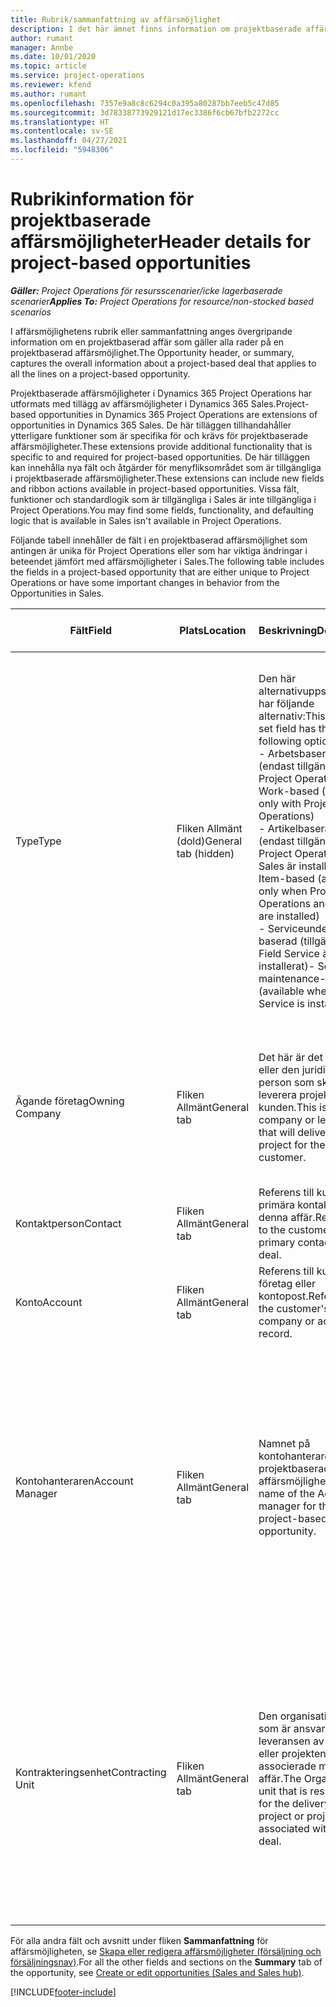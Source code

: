 ```yaml
---
title: Rubrik/sammanfattning av affärsmöjlighet
description: I det här ämnet finns information om projektbaserade affärer och projektbaserade affärsmöjlighetsrader.
author: rumant
manager: Annbe
ms.date: 10/01/2020
ms.topic: article
ms.service: project-operations
ms.reviewer: kfend
ms.author: rumant
ms.openlocfilehash: 7357e9a8c8c6294c0a395a80287bb7eeb5c47d85
ms.sourcegitcommit: 3d78338773929121d17ec3386f6cb67bfb2272cc
ms.translationtype: HT
ms.contentlocale: sv-SE
ms.lasthandoff: 04/27/2021
ms.locfileid: "5948306"
---
```

# <a name="header-details-for-project-based-opportunities"></a><span data-ttu-id="74220-103">Rubrikinformation för projektbaserade affärsmöjligheter</span><span class="sxs-lookup"><span data-stu-id="74220-103">Header details for project-based opportunities</span></span>

<span data-ttu-id="74220-104">_**Gäller:** Project Operations för resursscenarier/icke lagerbaserade scenarier_</span><span class="sxs-lookup"><span data-stu-id="74220-104">_**Applies To:** Project Operations for resource/non-stocked based scenarios_</span></span>


<span data-ttu-id="74220-105">I affärsmöjlighetens rubrik eller sammanfattning anges övergripande information om en projektbaserad affär som gäller alla rader på en projektbaserad affärsmöjlighet.</span><span class="sxs-lookup"><span data-stu-id="74220-105">The Opportunity header, or summary, captures the overall information about a project-based deal that applies to all the lines on a project-based opportunity.</span></span>

<span data-ttu-id="74220-106">Projektbaserade affärsmöjligheter i Dynamics 365 Project Operations har utformats med tillägg av affärsmöjligheter i Dynamics 365 Sales.</span><span class="sxs-lookup"><span data-stu-id="74220-106">Project-based opportunities in Dynamics 365 Project Operations are extensions of opportunities in Dynamics 365 Sales.</span></span> <span data-ttu-id="74220-107">De här tilläggen tillhandahåller ytterligare funktioner som är specifika för och krävs för projektbaserade affärsmöjligheter.</span><span class="sxs-lookup"><span data-stu-id="74220-107">These extensions provide additional functionality that is specific to and required for project-based opportunities.</span></span> <span data-ttu-id="74220-108">De här tilläggen kan innehålla nya fält och åtgärder för menyfliksområdet som är tillgängliga i projektbaserade affärsmöjligheter.</span><span class="sxs-lookup"><span data-stu-id="74220-108">These extensions can include new fields and ribbon actions available in project-based opportunities.</span></span> <span data-ttu-id="74220-109">Vissa fält, funktioner och standardlogik som är tillgängliga i Sales är inte tillgängliga i Project Operations.</span><span class="sxs-lookup"><span data-stu-id="74220-109">You may find some fields, functionality, and defaulting logic that is available in Sales isn't available in Project Operations.</span></span>

<span data-ttu-id="74220-110">Följande tabell innehåller de fält i en projektbaserad affärsmöjlighet som antingen är unika för Project Operations eller som har viktiga ändringar i beteendet jämfört med affärsmöjligheter i Sales.</span><span class="sxs-lookup"><span data-stu-id="74220-110">The following table includes the fields in a project-based opportunity that are either unique to Project Operations or have some important changes in behavior from the Opportunities in Sales.</span></span>

| <span data-ttu-id="74220-111">**Fält**</span><span class="sxs-lookup"><span data-stu-id="74220-111">**Field**</span></span> | <span data-ttu-id="74220-112">**Plats**</span><span class="sxs-lookup"><span data-stu-id="74220-112">**Location**</span></span> | <span data-ttu-id="74220-113">**Beskrivning**</span><span class="sxs-lookup"><span data-stu-id="74220-113">**Description**</span></span> | <span data-ttu-id="74220-114">**Inverkan nedströms**</span><span class="sxs-lookup"><span data-stu-id="74220-114">**Downstream impact**</span></span> |
| --- | --- | --- | --- |
| <span data-ttu-id="74220-115">Type</span><span class="sxs-lookup"><span data-stu-id="74220-115">Type</span></span> | <span data-ttu-id="74220-116">Fliken Allmänt (dold)</span><span class="sxs-lookup"><span data-stu-id="74220-116">General tab (hidden)</span></span> | <span data-ttu-id="74220-117">Den här alternativuppsättningen har följande alternativ:</span><span class="sxs-lookup"><span data-stu-id="74220-117">This option set field has the following options:</span></span></br><span data-ttu-id="74220-118">- Arbetsbaserad (endast tillgängligt med Project Operations)</span><span class="sxs-lookup"><span data-stu-id="74220-118">- Work-based (available only with Project Operations)</span></span></br><span data-ttu-id="74220-119">- Artikelbaserad (endast tillgänglig när Project Operations och Sales är installerat)</span><span class="sxs-lookup"><span data-stu-id="74220-119">- Item-based (available only when Project Operations and Sales are installed)</span></span></br><span data-ttu-id="74220-120">- Serviceunderhåll-baserad (tillgängligt när Field Service är installerat)</span><span class="sxs-lookup"><span data-stu-id="74220-120">- Service maintenance-based (available when Field Service is installed)</span></span> | <span data-ttu-id="74220-121">När du använder Project Operations anges värdet i det här fältet automatiskt som **Arbetsbaserad** som klassificerar affärsmöjligheten som projektbaserad.</span><span class="sxs-lookup"><span data-stu-id="74220-121">When you use Project Operations, this field value is automatically set to **Work-based** which classifies the Opportunity as project-based.</span></span> <span data-ttu-id="74220-122">En affärsmöjlighet bör vara projektbaserad för att aktivera alla projektspecifika tillägg och funktioner i den efterföljande försäljningsprocessen för affären.</span><span class="sxs-lookup"><span data-stu-id="74220-122">An Opportunity should be project-based to enable all project-specific extensions and functionality in the downstream sales process for this deal.</span></span> |
| <span data-ttu-id="74220-123">Ägande företag</span><span class="sxs-lookup"><span data-stu-id="74220-123">Owning Company</span></span> | <span data-ttu-id="74220-124">Fliken Allmänt</span><span class="sxs-lookup"><span data-stu-id="74220-124">General tab</span></span> | <span data-ttu-id="74220-125">Det här är det företag eller den juridiska person som ska leverera projektet till kunden.</span><span class="sxs-lookup"><span data-stu-id="74220-125">This is the company or legal entity that will deliver the project for the customer.</span></span> | <span data-ttu-id="74220-126">Fältinformationen kopieras till motsvarande fält i projektofferten som skapas från den här affärsmöjligheten.</span><span class="sxs-lookup"><span data-stu-id="74220-126">This field information will be copied to the corresponding field on the Project quote that is created from this Opportunity.</span></span> |
| <span data-ttu-id="74220-127">Kontaktperson</span><span class="sxs-lookup"><span data-stu-id="74220-127">Contact</span></span> | <span data-ttu-id="74220-128">Fliken Allmänt</span><span class="sxs-lookup"><span data-stu-id="74220-128">General tab</span></span> | <span data-ttu-id="74220-129">Referens till kundens primära kontakt för denna affär.</span><span class="sxs-lookup"><span data-stu-id="74220-129">Reference to the customer's primary contact for this deal.</span></span> | |
| <span data-ttu-id="74220-130">Konto</span><span class="sxs-lookup"><span data-stu-id="74220-130">Account</span></span> | <span data-ttu-id="74220-131">Fliken Allmänt</span><span class="sxs-lookup"><span data-stu-id="74220-131">General tab</span></span> | <span data-ttu-id="74220-132">Referens till kundens företag eller kontopost.</span><span class="sxs-lookup"><span data-stu-id="74220-132">Reference to the customer's company or account record.</span></span> | |
| <span data-ttu-id="74220-133">Kontohanteraren</span><span class="sxs-lookup"><span data-stu-id="74220-133">Account Manager</span></span> | <span data-ttu-id="74220-134">Fliken Allmänt</span><span class="sxs-lookup"><span data-stu-id="74220-134">General tab</span></span> | <span data-ttu-id="74220-135">Namnet på kontohanteraren för den projektbaserade affärsmöjligheten.</span><span class="sxs-lookup"><span data-stu-id="74220-135">The name of the Account manager for this project-based opportunity.</span></span> | <span data-ttu-id="74220-136">Kontoansvarig är ansvarig för att hantera relationen med kunden genom att fullborda arbetet på det här projektet.</span><span class="sxs-lookup"><span data-stu-id="74220-136">The Account manager is responsible for managing the relationship with the customer through the completion of this project.</span></span> <span data-ttu-id="74220-137">På grundval av den bokningsbara resursposten som är kopplad till kontohanteraren hämtas den avtalande enheten.</span><span class="sxs-lookup"><span data-stu-id="74220-137">Based on the bookable resource record tied to the Account manager, the contracting unit is defaulted.</span></span> |
| <span data-ttu-id="74220-138">Kontrakteringsenhet</span><span class="sxs-lookup"><span data-stu-id="74220-138">Contracting Unit</span></span> | <span data-ttu-id="74220-139">Fliken Allmänt</span><span class="sxs-lookup"><span data-stu-id="74220-139">General tab</span></span> | <span data-ttu-id="74220-140">Den organisationsenhet som är ansvarig för leveransen av projektet eller projekten som är associerade med denna affär.</span><span class="sxs-lookup"><span data-stu-id="74220-140">The Organization unit that is responsible for the delivery of the project or projects associated with this deal.</span></span> | <span data-ttu-id="74220-141">Den avtalande enheten är den avdelning i företaget som ska utföra projekten efter det att affären har stängts.</span><span class="sxs-lookup"><span data-stu-id="74220-141">The contracting unit is the division of the company that will complete the project(s) after the deal is closed.</span></span> <span data-ttu-id="74220-142">Varje avtalande enhet har en valuta och valutan används för att rapportera uppskattade och faktiska kostnader som uppstår under projektet.</span><span class="sxs-lookup"><span data-stu-id="74220-142">Every contracting unit has a currency, and this currency is used to report estimated and actual costs incurred during the project.</span></span> |

<span data-ttu-id="74220-143">För alla andra fält och avsnitt under fliken **Sammanfattning** för affärsmöjligheten, se [Skapa eller redigera affärsmöjligheter (försäljning och försäljningsnav)](/dynamics365/sales-enterprise/create-edit-opportunity-sales).</span><span class="sxs-lookup"><span data-stu-id="74220-143">For all the other fields and sections on the **Summary** tab of the opportunity, see [Create or edit opportunities (Sales and Sales hub)](/dynamics365/sales-enterprise/create-edit-opportunity-sales).</span></span>


[!INCLUDE[footer-include](../includes/footer-banner.md)]
